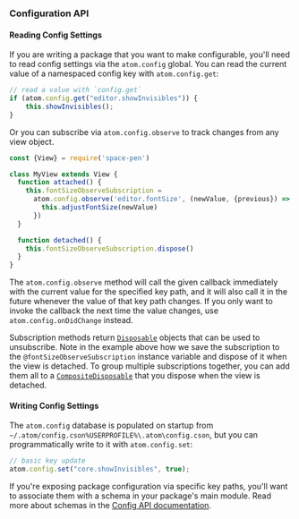 ### Configuration API

#### Reading Config Settings

If you are writing a package that you want to make configurable, you'll need to read config settings via the `atom.config` global. You can read the current value of a namespaced config key with `atom.config.get`:

```javascript
// read a value with `config.get`
if (atom.config.get("editor.showInvisibles")) {
	this.showInvisibles();
}
```

Or you can subscribe via `atom.config.observe` to track changes from any view object.

```javascript
const {View} = require('space-pen')

class MyView extends View {
  function attached() {
    this.fontSizeObserveSubscription =
      atom.config.observe('editor.fontSize', (newValue, {previous}) => {
        this.adjustFontSize(newValue)
      })
  }

  function detached() {
    this.fontSizeObserveSubscription.dispose()
  }
}
```

The `atom.config.observe` method will call the given callback immediately with the current value for the specified key path, and it will also call it in the future whenever the value of that key path changes. If you only want to invoke the callback the next time the value changes, use `atom.config.onDidChange` instead.

Subscription methods return [`Disposable`](https://atom.io/docs/api/latest/Disposable) objects that can be used to unsubscribe. Note in the example above how we save the subscription to the `@fontSizeObserveSubscription` instance variable and dispose of it when the view is detached. To group multiple subscriptions together, you can add them all to a [`CompositeDisposable`](https://atom.io/docs/api/latest/CompositeDisposable) that you dispose when the view is detached.

#### Writing Config Settings

The `atom.config` database is populated on startup from <span class="platform-mac platform-linux">`~/.atom/config.cson`</span><span class="platform-windows">`%USERPROFILE%\.atom\config.cson`</span>, but you can programmatically write to it with `atom.config.set`:

```javascript
// basic key update
atom.config.set("core.showInvisibles", true);
```

If you're exposing package configuration via specific key paths, you'll want to associate them with a schema in your package's main module. Read more about schemas in the [Config API documentation](https://atom.io/docs/api/latest/Config).
